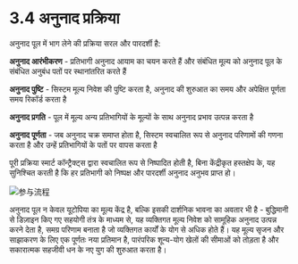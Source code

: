 # 3.4 अनुनाद प्रक्रिया

अनुनाद पूल में भाग लेने की प्रक्रिया सरल और पारदर्शी है:

**अनुनाद आरंभीकरण** - प्रतिभागी अनुनाद आयाम का चयन करते हैं और संबंधित मूल्य को अनुनाद पूल के संबंधित अनुबंध पतों पर स्थानांतरित करते हैं

**अनुनाद पुष्टि** - सिस्टम मूल्य निवेश की पुष्टि करता है, अनुनाद की शुरुआत का समय और अपेक्षित पूर्णता समय रिकॉर्ड करता है

**अनुनाद प्रगति** - पूल में मूल्य अन्य प्रतिभागियों के मूल्यों के साथ अनुनाद प्रभाव उत्पन्न करता है

**अनुनाद पूर्णता** - जब अनुनाद चक्र समाप्त होता है, सिस्टम स्वचालित रूप से अनुनाद परिणामों की गणना करता है और उन्हें प्रतिभागियों के पतों पर वापस करता है

पूरी प्रक्रिया स्मार्ट कॉन्ट्रैक्ट्स द्वारा स्वचालित रूप से निष्पादित होती है, बिना केंद्रीकृत हस्तक्षेप के, यह सुनिश्चित करती है कि हर प्रतिभागी को निष्पक्ष और पारदर्शी अनुनाद अनुभव प्राप्त हो।

![参与流程](/images/图4.svg)

अनुनाद पूल न केवल यूटोपिया का मूल्य केंद्र है, बल्कि इसकी दार्शनिक भावना का अवतार भी है - बुद्धिमानी से डिज़ाइन किए गए सहयोगी तंत्र के माध्यम से, यह व्यक्तिगत मूल्य निवेश को सामूहिक अनुनाद उत्पन्न करने देता है, समग्र परिणाम बनाता है जो व्यक्तिगत कार्यों के योग से अधिक होते हैं। यह मूल्य सृजन और साझाकरण के लिए एक पूर्णतः नया प्रतिमान है, पारंपरिक शून्य-योग खेलों की सीमाओं को तोड़ता है और सकारात्मक सहजीवी धन के नए युग की शुरुआत करता है।